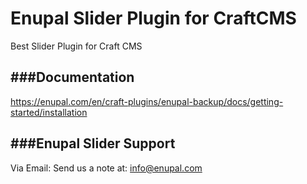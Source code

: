 # Enupal Slider Plugin for CraftCMS

Best Slider Plugin for Craft CMS

###Documentation
------------------------------------------------------------

https://enupal.com/en/craft-plugins/enupal-backup/docs/getting-started/installation

###Enupal Slider Support
------------------------------------------------------------

Via Email:
Send us a note at: info@enupal.com


